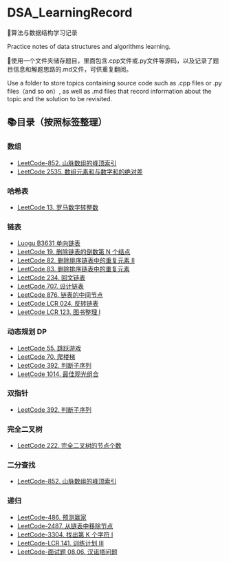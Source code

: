 # DSA_LearningRecord

📒算法与数据结构学习记录

Practice notes of data structures and algorithms learning.

📁使用一个文件夹储存题目，里面包含.cpp文件或.py文件等源码，以及记录了题目信息和解题思路的.md文件，可供重复翻阅。

Use a folder to store topics containing source code such as .cpp files or .py files（and so on）, as well as .md files that record information about the topic and the solution to be revisited.

## 📚目录（按照标签整理）

### 数组

- [LeetCode-852. 山脉数组的峰顶索引](https://github.com/WinstonCHEN1/DSA_LearningRecord/tree/main/LeetCode-852.%20%E5%B1%B1%E8%84%89%E6%95%B0%E7%BB%84%E7%9A%84%E5%B3%B0%E9%A1%B6%E7%B4%A2%E5%BC%95)
- [LeetCode 2535. 数组元素和与数字和的绝对差](https://github.com/WinstonCHEN1/DSA_LearningRecord/tree/main/LeetCode-2535.%20%E6%95%B0%E7%BB%84%E5%85%83%E7%B4%A0%E5%92%8C%E4%B8%8E%E6%95%B0%E5%AD%97%E5%92%8C%E7%9A%84%E7%BB%9D%E5%AF%B9%E5%B7%AE)

### 哈希表
- [LeetCode 13. 罗马数字转整数](https://github.com/WinstonCHEN1/DSA_LearningRecord/tree/main/LeetCode-13.%20%E7%BD%97%E9%A9%AC%E6%95%B0%E5%AD%97%E8%BD%AC%E6%95%B4%E6%95%B0)

### 链表

- [Luogu B3631 单向链表](https://github.com/WinstonCHEN1/DSA_LearningRecord/tree/main/Luogu-B3631)
- [LeetCode 19. 删除链表的倒数第 N 个结点](https://github.com/WinstonCHEN1/DSA_LearningRecord/tree/main/LeetCode-19.%20%E5%88%A0%E9%99%A4%E9%93%BE%E8%A1%A8%E7%9A%84%E5%80%92%E6%95%B0%E7%AC%AC%20N%20%E4%B8%AA%E7%BB%93%E7%82%B9)
- [LeetCode 82. 删除排序链表中的重复元素 II](https://github.com/WinstonCHEN1/DSA_LearningRecord/tree/main/LeetCode-82.%20%E5%88%A0%E9%99%A4%E6%8E%92%E5%BA%8F%E9%93%BE%E8%A1%A8%E4%B8%AD%E7%9A%84%E9%87%8D%E5%A4%8D%E5%85%83%E7%B4%A0%20II)
- [LeetCode 83. 删除排序链表中的重复元素](https://github.com/WinstonCHEN1/DSA_LearningRecord/tree/main/LeetCode-83.%20%E5%88%A0%E9%99%A4%E6%8E%92%E5%BA%8F%E9%93%BE%E8%A1%A8%E4%B8%AD%E7%9A%84%E9%87%8D%E5%A4%8D%E5%85%83%E7%B4%A0)
- [LeetCode 234. 回文链表](https://github.com/WinstonCHEN1/DSA_LearningRecord/tree/main/LeetCode-234.%E5%9B%9E%E6%96%87%E9%93%BE%E8%A1%A8)
- [LeetCode 707. 设计链表](https://github.com/WinstonCHEN1/DSA_LearningRecord/tree/main/LeetCode-707.%E8%AE%BE%E8%AE%A1%E9%93%BE%E8%A1%A8)
- [LeetCode 876. 链表的中间节点](https://github.com/WinstonCHEN1/DSA_LearningRecord/tree/main/LeetCode-876.%E9%93%BE%E8%A1%A8%E7%9A%84%E4%B8%AD%E9%97%B4%E8%8A%82%E7%82%B9)
- [LeetCode LCR 024. 反转链表](https://github.com/WinstonCHEN1/DSA_LearningRecord/tree/Winston/LeetCode-LCR%20024.%E5%8F%8D%E8%BD%AC%E9%93%BE%E8%A1%A8)
- [LeetCode LCR 123. 图书整理 I](https://github.com/WinstonCHEN1/DSA_LearningRecord/tree/main/LeetCode-LCR%20123.%20%E5%9B%BE%E4%B9%A6%E6%95%B4%E7%90%86%20I)

### 动态规划 DP
- [LeetCode 55. 跳跃游戏](https://github.com/WinstonCHEN1/DSA_LearningRecord/tree/main/LeetCode-55.%E8%B7%B3%E8%B7%83%E6%B8%B8%E6%88%8F)
- [LeetCode 70. 爬楼梯](https://github.com/WinstonCHEN1/DSA_LearningRecord/tree/main/LeetCode-70.%20%E7%88%AC%E6%A5%BC%E6%A2%AF)
- [LeetCode 392. 判断子序列](https://github.com/WinstonCHEN1/DSA_LearningRecord/tree/main/LeetCode-392.%20%E5%88%A4%E6%96%AD%E5%AD%90%E5%BA%8F%E5%88%97)
- [LeetCode 1014. 最佳观光组合](https://github.com/WinstonCHEN1/DSA_LearningRecord/tree/main/LeetCode-1014.%20%E6%9C%80%E4%BD%B3%E8%A7%82%E5%85%89%E7%BB%84%E5%90%88)

### 双指针

- [LeetCode 392. 判断子序列](https://github.com/WinstonCHEN1/DSA_LearningRecord/tree/main/LeetCode-392.%20%E5%88%A4%E6%96%AD%E5%AD%90%E5%BA%8F%E5%88%97)

### 完全二叉树

- [LeetCode 222. 完全二叉树的节点个数](https://github.com/WinstonCHEN1/DSA_LearningRecord/tree/main/LeetCode-222.%20%E5%AE%8C%E5%85%A8%E4%BA%8C%E5%8F%89%E6%A0%91%E7%9A%84%E8%8A%82%E7%82%B9%E4%B8%AA%E6%95%B0)

### 二分查找

- [LeetCode-852. 山脉数组的峰顶索引](https://github.com/WinstonCHEN1/DSA_LearningRecord/tree/main/LeetCode-852.%20%E5%B1%B1%E8%84%89%E6%95%B0%E7%BB%84%E7%9A%84%E5%B3%B0%E9%A1%B6%E7%B4%A2%E5%BC%95)

### 递归

- [LeetCode-486. 预测赢家](https://github.com/WinstonCHEN1/DSA_LearningRecord/tree/main/LeetCode-486.%20%E9%A2%84%E6%B5%8B%E8%B5%A2%E5%AE%B6)
- [LeetCode-2487. 从链表中移除节点](https://github.com/WinstonCHEN1/DSA_LearningRecord/tree/main/LeetCode-2487.%20%E4%BB%8E%E9%93%BE%E8%A1%A8%E4%B8%AD%E7%A7%BB%E9%99%A4%E8%8A%82%E7%82%B9)
- [LeetCode-3304. 找出第 K 个字符 I](https://github.com/WinstonCHEN1/DSA_LearningRecord/tree/main/LeetCode-3304.%20%E6%89%BE%E5%87%BA%E7%AC%AC%20K%20%E4%B8%AA%E5%AD%97%E7%AC%A6%20I)
- [LeetCode-LCR 141. 训练计划 III](https://github.com/WinstonCHEN1/DSA_LearningRecord/tree/main/LeetCode-LCR%20141.%20%E8%AE%AD%E7%BB%83%E8%AE%A1%E5%88%92%20III)
- [LeetCode-面试题 08.06. 汉诺塔问题](https://github.com/WinstonCHEN1/DSA_LearningRecord/tree/main/LeetCode-%E9%9D%A2%E8%AF%95%E9%A2%98%2008.06.%20%E6%B1%89%E8%AF%BA%E5%A1%94%E9%97%AE%E9%A2%98)